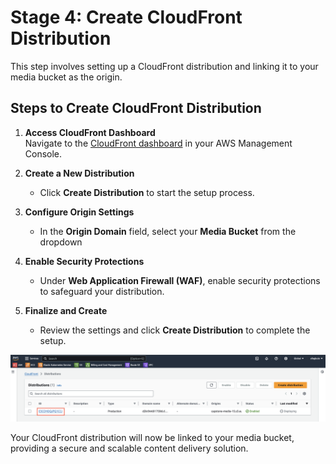 # Stage 4: Create CloudFront Distribution

This step involves setting up a CloudFront distribution and linking it to your media bucket as the origin.

## Steps to Create CloudFront Distribution

1. **Access CloudFront Dashboard**  
   Navigate to the [CloudFront dashboard](https://console.aws.amazon.com/cloudfront) in your AWS Management Console.

2. **Create a New Distribution**  
   - Click **Create Distribution** to start the setup process.

3. **Configure Origin Settings**  
   - In the **Origin Domain** field, select your **Media Bucket** from the dropdown

4. **Enable Security Protections**  
   - Under **Web Application Firewall (WAF)**, enable security protections to safeguard your distribution.

5. **Finalize and Create**  
   - Review the settings and click **Create Distribution** to complete the setup.

![Cloudfront Creation](imgs/7.cloudfront.png)

Your CloudFront distribution will now be linked to your media bucket, providing a secure and scalable content delivery solution.
